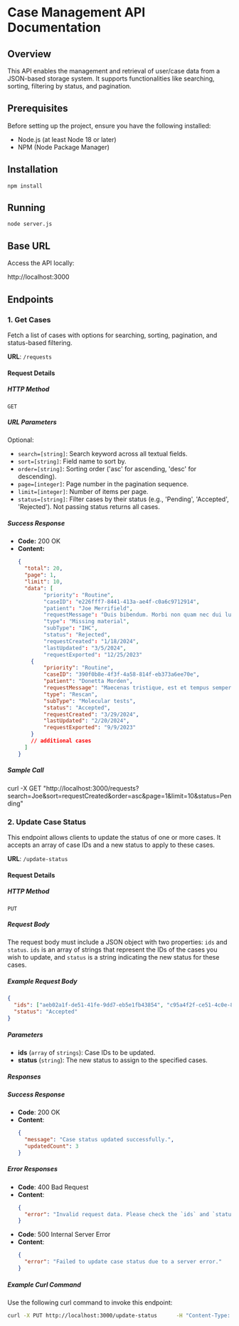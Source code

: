 # Case Management API Documentation

## Overview
This API enables the management and retrieval of user/case data from a JSON-based storage system. It supports functionalities like searching, sorting, filtering by status, and pagination.

## Prerequisites
Before setting up the project, ensure you have the following installed:

- Node.js (at least Node 18 or later)
- NPM (Node Package Manager)

## Installation
```
npm install
```

## Running
```
node server.js
```


## Base URL
Access the API locally:

http://localhost:3000

## Endpoints

### 1. Get Cases

Fetch a list of cases with options for searching, sorting, pagination, and status-based filtering.

**URL**: `/requests`

#### Request Details

##### HTTP Method
```
GET
```

##### URL Parameters

Optional:
- `search=[string]`: Search keyword across all textual fields.
- `sort=[string]`: Field name to sort by.
- `order=[string]`: Sorting order ('asc' for ascending, 'desc' for descending).
- `page=[integer]`: Page number in the pagination sequence.
- `limit=[integer]`: Number of items per page.
- `status=[string]`: Filter cases by their status (e.g., 'Pending', 'Accepted', 'Rejected'). Not passing status returns all cases.

##### Success Response
- **Code:** 200 OK
- **Content:**
  ```json
  {
    "total": 20,
    "page": 1,
    "limit": 10,
    "data": [
          "priority": "Routine",
          "caseID": "e226fff7-8441-413a-ae4f-c0a6c9712914",
          "patient": "Joe Merrifield",
          "requestMessage": "Duis bibendum. Morbi non quam nec dui luctus rutrum. Nulla tellus.\n\nIn sagittis dui vel nisl. Duis ac nibh. Fusce lacus purus, aliquet at, feugiat non, pretium quis, lectus.",
          "type": "Missing material",
          "subType": "IHC",
          "status": "Rejected",
          "requestCreated": "1/18/2024",
          "lastUpdated": "3/5/2024",
          "requestExported": "12/25/2023"
      {
          "priority": "Routine",
          "caseID": "390f0b8e-4f3f-4a58-814f-eb373a6ee70e",
          "patient": "Donetta Morden",
          "requestMessage": "Maecenas tristique, est et tempus semper, est quam pharetra magna, ac consequat metus sapien ut nunc. Vestibulum ante ipsum primis in faucibus orci luctus et ultrices posuere cubilia Curae; Mauris viverra diam vitae quam. Suspendisse potenti.\n\nNullam porttitor lacus at turpis. Donec posuere metus vitae ipsum. Aliquam non mauris.",
          "type": "Rescan",
          "subType": "Molecular tests",
          "status": "Accepted",
          "requestCreated": "3/29/2024",
          "lastUpdated": "2/20/2024",
          "requestExported": "9/9/2023"
      }
      // additional cases
    ]
  }

##### Sample Call
curl -X GET "http://localhost:3000/requests?search=Joe&sort=requestCreated&order=asc&page=1&limit=10&status=Pending"



### 2. Update Case Status

This endpoint allows clients to update the status of one or more cases. It accepts an array of case IDs and a new status to apply to these cases.

**URL**: `/update-status`

#### Request Details

##### HTTP Method
```
PUT
```

##### Request Body
The request body must include a JSON object with two properties: `ids` and `status`. `ids` is an array of strings that represent the IDs of the cases you wish to update, and `status` is a string indicating the new status for these cases.

##### Example Request Body
```json
{
  "ids": ["aeb02a1f-de51-41fe-9dd7-eb5e1fb43854", "c95a4f2f-ce51-4c0e-88e9-43f67fe7ae94"],
  "status": "Accepted"
}
```

##### Parameters
- **ids** (`array` of `strings`): Case IDs to be updated.
- **status** (`string`): The new status to assign to the specified cases.

##### Responses

##### Success Response
- **Code**: 200 OK
- **Content**:
  ```json
  {
    "message": "Case status updated successfully.",
    "updatedCount": 3
  }
  ```

##### Error Responses
- **Code**: 400 Bad Request
- **Content**:
  ```json
  {
    "error": "Invalid request data. Please check the `ids` and `status` fields."
  }
  ```
- **Code**: 500 Internal Server Error
- **Content**:
  ```json
  {
    "error": "Failed to update case status due to a server error."
  }
  ```

##### Example Curl Command
Use the following curl command to invoke this endpoint:
```bash
curl -X PUT http://localhost:3000/update-status      -H "Content-Type: application/json"      -d '{"ids": ["aeb02a1f-de51-41fe-9dd7-eb5e1fb43854", "c95a4f2f-ce51-4c0e-88e9-43f67fe7ae94"], "status": "Accepted"}'

  

